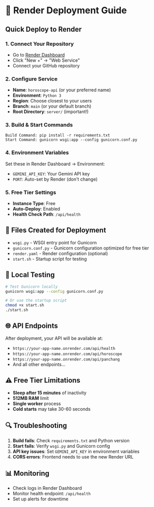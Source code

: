 # 🚀 Render Deployment Guide

## Quick Deploy to Render

### 1. **Connect Your Repository**
- Go to [Render Dashboard](https://dashboard.render.com)
- Click "New +" → "Web Service"
- Connect your GitHub repository

### 2. **Configure Service**
- **Name**: `horoscope-api` (or your preferred name)
- **Environment**: `Python 3`
- **Region**: Choose closest to your users
- **Branch**: `main` (or your default branch)
- **Root Directory**: `server/` (important!)

### 3. **Build & Start Commands**
```
Build Command: pip install -r requirements.txt
Start Command: gunicorn wsgi:app --config gunicorn.conf.py
```

### 4. **Environment Variables**
Set these in Render Dashboard → Environment:
- `GEMINI_API_KEY`: Your Gemini API key
- `PORT`: Auto-set by Render (don't change)

### 5. **Free Tier Settings**
- **Instance Type**: Free
- **Auto-Deploy**: Enabled
- **Health Check Path**: `/api/health`

## 📁 Files Created for Deployment

- `wsgi.py` - WSGI entry point for Gunicorn
- `gunicorn.conf.py` - Gunicorn configuration optimized for free tier
- `render.yaml` - Render configuration (optional)
- `start.sh` - Startup script for testing

## 🔧 Local Testing

```bash
# Test Gunicorn locally
gunicorn wsgi:app --config gunicorn.conf.py

# Or use the startup script
chmod +x start.sh
./start.sh
```

## 🌐 API Endpoints

After deployment, your API will be available at:
- `https://your-app-name.onrender.com/api/health`
- `https://your-app-name.onrender.com/api/horoscope`
- `https://your-app-name.onrender.com/api/panchang`
- And all other endpoints...

## ⚠️ Free Tier Limitations

- **Sleep after 15 minutes** of inactivity
- **512MB RAM** limit
- **Single worker** process
- **Cold starts** may take 30-60 seconds

## 🔍 Troubleshooting

1. **Build fails**: Check `requirements.txt` and Python version
2. **Start fails**: Verify `wsgi.py` and Gunicorn config
3. **API key issues**: Set `GEMINI_API_KEY` in environment variables
4. **CORS errors**: Frontend needs to use the new Render URL

## 📊 Monitoring

- Check logs in Render Dashboard
- Monitor health endpoint: `/api/health`
- Set up alerts for downtime
